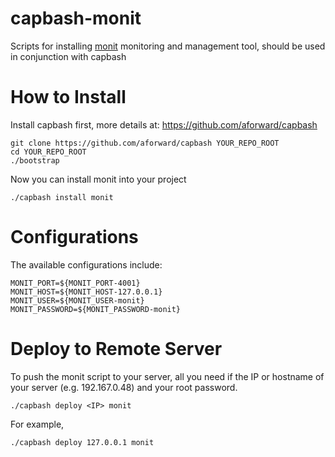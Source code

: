 capbash-monit
==============

Scripts for installing [monit](http://mmonit.com/monit/) monitoring and management tool, should be used in conjunction with capbash

# How to Install #

Install capbash first, more details at:
https://github.com/aforward/capbash

```
git clone https://github.com/aforward/capbash YOUR_REPO_ROOT
cd YOUR_REPO_ROOT
./bootstrap
```

Now you can install monit into your project

```
./capbash install monit
```

# Configurations #

The available configurations include:

```
MONIT_PORT=${MONIT_PORT-4001}
MONIT_HOST=${MONIT_HOST-127.0.0.1}
MONIT_USER=${MONIT_USER-monit}
MONIT_PASSWORD=${MONIT_PASSWORD-monit}
```

# Deploy to Remote Server #

To push the monit script to your server, all you need if the IP or hostname of your server (e.g. 192.167.0.48) and your root password.

```
./capbash deploy <IP> monit
```

For example,

```
./capbash deploy 127.0.0.1 monit
```
